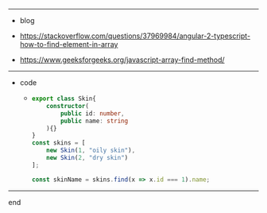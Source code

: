 
---

- blog

- https://stackoverflow.com/questions/37969984/angular-2-typescript-how-to-find-element-in-array
- https://www.geeksforgeeks.org/javascript-array-find-method/

---

- code

  - ```typescript
    export class Skin{
        constructor(
            public id: number,
            public name: string
        ){}
    }
    const skins = [
        new Skin(1, "oily skin"), 
        new Skin(2, "dry skin")
    ];
    
    const skinName = skins.find(x => x.id === 1).name;
    
    ```

---

end
